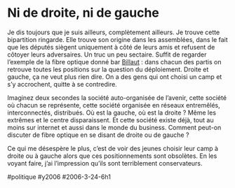 # Ni de droite, ni de gauche

Je dis toujours que je suis ailleurs, complètement ailleurs. Je trouve cette bipartition ringarde. Elle trouve son origine dans les assemblées, dans le fait que les députés siègent uniquement à côté de leurs amis et refusent de côtoyer leurs adversaires. Un truc un peu sectaire. Suffit de regarder l’exemple de la fibre optique donné bar [Billaut](http://billaut.typepad.com/jm/2006/03/la_gauche_naime.html) : dans chacun des partis on retrouve toutes les positions sur la question du déploiement. Droite et gauche, ça ne veut plus rien dire. On a des gens qui ont choisi un camp et s’y accrochent, quitte à se contredire.

Imaginez deux secondes la société auto-organisée de l’avenir, cette société où chacun se représente, cette société organisée en réseaux entremêlés, interconnectés, distribués. Où est la gauche, où est la droite ? Même les extrêmes et le centre disparaissent. Et cette société existe déjà, tout au moins sur internet et aussi dans le monde du business. Comment peut-on discuter de fibre optique en se disant de droite ou de gauche ?

Ce qui me désespère le plus, c’est de voir des jeunes choisir leur camp à droite ou à gauche alors que ces positionnements sont obsolètes. En les voyant faire, j’ai l’impression qu’ils sont terriblement conservateurs.

#politique #y2006 #2006-3-24-6h1
